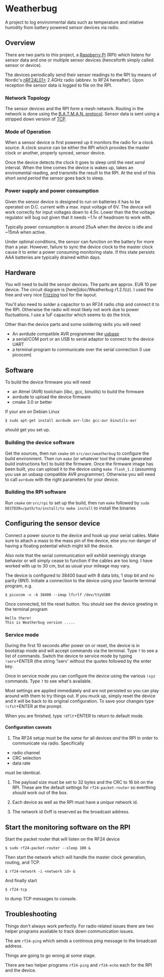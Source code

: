 # Weatherbug

A project to log environmental data such as temperature and relative humidity from battery powered sensor devices via radio.

## Overview

There are two parts to this project, a [Raspberry Pi](https://www.raspberrypi.org/) (RPI) which listens for sensor data and one or multiple sensor devices (henceforth simply called sensor or device).

The devices periodically send their sensor readings to the RPI by means of Nordic's [nRF24L01+](http://www.nordicsemi.com/eng/Products/2.4GHz-RF/nRF24L01) 2.4GHz radio (abbrev. to RF24 hereafter). Upon reception the sensor data is logged to file on the RPI.

### Network Topology

The sensor devices and the RPI form a mesh network. Routing in the network is done using the [B.A.T.M.A.N. protocol](https://tools.ietf.org/html/draft-wunderlich-openmesh-manet-routing-00). Sensor data is sent using a stripped down version of [TCP](https://tools.ietf.org/html/rfc793).

### Mode of Operation

When a sensor device is first powered up it monitors the radio for a clock source. A clock source can be either the RPI which provides the master clock or another, properly synced, sensor device.

Once the device detects the clock it goes to sleep until the next _send_ interval. When the time comes the device is wakes up, takes an enviromental reading, and transmits the result to the RPI. At the end of this short _send period_ the sensor goes back to sleep.  


### Power supply and power consumption

Given the sensor device is designed to run on batteries it has to be operated on D.C. current with a max. input voltage of 6V. The device will work correctly for input voltages down to 4.5v. Lower than the the voltage regulator will bug out given that it needs ~1.1v of headroom to work with.

Typically power consumption is around 25uA when the device is idle and ~15mA when active. 

Under optimal conditions, the sensor can function on the battery for more than a year. However, failure to sync the device clock to the master clock cause it to enter a power consuming monitoring state. If this state persists AAA batteries are typically drained within days.




## Hardware

You will need to build the sensor devices. The parts are approx. EUR 10 per device. The circuit diagram is [here](doc/Weatherbug r1.2.fzz). I used the free and very nice [Frizzing](http://fritzing.org/) tool for the layout. 

You'll also need to solder a capacitor to an RF24 radio chip and connect it to the RPI. Otherwise the radio will most likely not work due to power fluctuations. I use a 1uF capacitor which seems to do the trick.


Other than the device parts and some soldering skills you will need 

* An avrdude compatible AVR programmer like [usbasp](http://www.fischl.de/usbasp/)
* a serial/COM port or an USB to serial adaptor to connect to the device UART 
* a terminal program to communicate over the serial connection (I use picocom)


## Software

To build the device firmware you will need

* an Atmel (AVR) toolchain (libc, gcc, binutils) to build the firmware
* avrdude to upload the device firmware
* cmake 3.0 or better
 
If your are on Debian Linux

```
$ sudo apt-get install avrdude avr-libc gcc-avr binutils-avr
```

should get you set up.

### Building the device software 

Get the sources, then run `cmake` on `src/avr/weatherbug` to configure the build environment. Then run `make` (or whatever tool the cmake generated build instructions for) to build the firmware. Once the firmware image has been built, you can upload it to the device using `make flash_1.2` (assuming you use an usbasp compatible AVR programmer). Otherwise you will need to call `avrdude` with the right parameters for your device. 


### Building the RPI software

Run `cmake` on `src/rpi` to set up the build, then run `make` followed by  `sudo DESTDIR=/path/to/install/to make install` to install the binaries

## Configuring the sensor device

Connect a power source to the device and hook up your serial cables. Make sure to attach a mass to the mass pin of the device, else you run danger of having a floating potential which might kill the device.

Also note that the serial communication will exhibit seemingly strange behavior or will simply cease to function if the cables are too long. I have worked with up to 30 cm, but as usual your mileage may vary.

The device is configured to 38400 baud with 8 data bits, 1 stop bit and no parity (8N1). Initiate a connection to the device using your favorite terminal program, e.g.

```
$ picocom -c -b 38400 --imap lfcrlf /dev/ttyUSB0
```

Once connected, hit the reset button. You should see the device greeting in the terminal program

```
Hello there!
This is Weatherbug version .....
```

### Service mode

During the first 10 seconds after power on or reset, the device is in bootstrap mode and will accept commands via the terminal. Type `?` to see a list of commands. Switch the device to service mode by typing `!serv`+ENTER (the string '!serv' without the quotes followed by the enter key.

Once in service mode you can configure the device using the various `!xyz` commands. Type `?` to see what's available. 

Most settings are applied immediately and are not persisted so you can play around with them to try things out. If you muck up, simply reset the device and it will be back to its original configuration. To save your changes type `!cfst`+ENTER at the prompt.

When you are finished, type `!dflt`+ENTER to return to default mode.

#### Configuration caveats

1. The RF24 setup must be the _same_ for all devices _and_ the RPI in order to communicate via radio. Specifically
 * radio channel
 * CRC selection
 * data rate

 must be identical.

1. The payload size must be set to 32 bytes and the CRC to 16 bit on the RPI. These are the default settings for `rf24-packet-router` so everthing _should_ work out of the box. 

1. Each device as well as the RPI must have a _unique_ network id.

1. The network id 0xff is reserved as the broadcast address.  

## Start the monitoring software on the RPI

Start the packet router that will listen on the RF24 device

```
$ sudo rf24-packet-router --sleep 100 &
```

Then start the network which will handle the master clock generation, routing, and TCP.

```
$ rf24-network -i <network id> &
```

And finally start 

```
$ rf24-tcp 
```

to dump TCP messages to console.


## Troubleshooting

Things don't always work perfectly. For radio related issues there are two helper programs available to track down communication issues.

The are `rf24-ping` which sends a continous ping message to the broadcast address. 

Things are going to go wrong at some stage. 

There are two helper programs `rf24-ping` and `rf24-echo` each for the RPI and the device. 